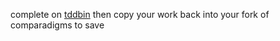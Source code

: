 complete on [tddbin](http://tddbin.com) then copy your work back into your fork of comparadigms to save